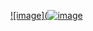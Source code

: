 

[![image](![image](https://user-images.githubusercontent.com/1501327/189577963-093697fb-d808-45ed-b9af-010c7a8e1519.png)](https://docs.microsoft.com/ja-jp/sql/ado/reference/ado-api/streamtypeenum?view=sql-server-ver16)
